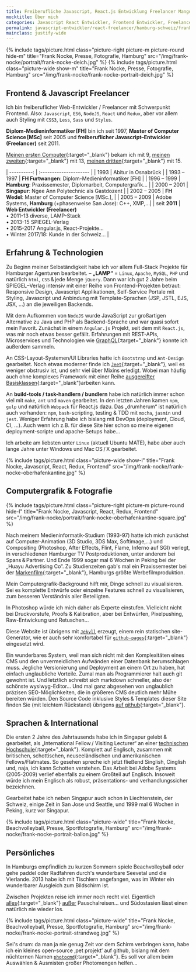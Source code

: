 ```yaml
---
title: Freiberufliche Javascript, React.js Entwicklung Freelancer Mangotestword Kiwihamburg TODO
mocktitle: Über mich
categories: Javascript React Entwickler, Frontend Entwickler, Freelancer, Schweiz, Freelancer, Freiberufler, Zürich, Bern, Hamburg
permalink: javascript-entwickler/react-freelancer/hamburg-schweiz/frank-nocke/
mainclass: justify-wide
---
```


{% include tags/picture.html
  class="picture-right picture-m picture-round hide-m"
  title="Frank Nocke, Presse, Fotografie, Hamburg"
  src="/img/frank-nocke/portrait/frank-nocke-deich.jpg"
%}
{% include tags/picture.html
  class="picture-wide show-m"
  title="Frank Nocke, Presse, Fotografie, Hamburg"
  src="/img/frank-nocke/frank-nocke-portrait-deich.jpg"
%}


## Frontend & Javascript Freelancer

Ich bin freiberuflicher Web-Entwickler / Freelancer mit Schwerpunkt Frontend. Also: `Javascript`, `ES6`, `NodeJS`, `React` und `Redux`, aber vor allem auch Styling mit `CSS3`, `Less`, `Sass` und `Stylus`.

**Diplom-Medieninformatiker&thinsp;[FH]** bin ich seit 1997, **Master of Computer&thinsp;Science&thinsp;[MSc]** seit 2005 und **freiberuflicher Javascript–Entwickler (Freelancer)** seit 2011.

[Meinen ersten Computer](https://de.wikipedia.org/wiki/Sinclair_ZX81){:target="_blank"} bekam ich mit 9, [meinen zweiten](https://de.wikipedia.org/wiki/Apple_IIe){:target="_blank"} mit 13, [meinen dritten](https://de.wikipedia.org/wiki/Amiga_500){:target="_blank"} mit 15.


| ----------: | :---------------------                                       |
|        1993 | Abitur in Osnabrück                                          |
| 1993 – 1997 | **FH Furtwangen**: Diplom-Medieninformatiker [FH]            |
| 1996 – 1999 | **Hamburg**: Praxissemester, Diplomarbeit, Computergrafik…   |
| 2000 – 2001 | **Singapur**: Ngee Ann Polytechnic als Gastdozent            |
| 2002 – 2005 | **FH Wedel**: Master of Computer Science [MSc.],             |
| 2005 – 2009 | Adobe Systems, **Hamburg** (+phasenweise San Jose): C++, XMP,…|
| seit **2011** | **Web Entwickler (Freelancer)** <br> • 2011-13 diverse, LAMP-Stack <br>• 2013-15 SPIEGEL-Verlag<br>• 2015-2017 Angular.js, React-Projekte… <br>• Winter 2017/18: Kunde in der Schweiz…  |


## Erfahrung & Technologien

Zu Beginn meiner Selbständigkeit habe ich vor allem Full-Stack Projekte für Hamburger Agenturen bearbeitet. – **„LAMP“** =&nbsp;`Linux`, `Apache`, `MySQL`, `PHP` und natürlich `html`, `CSS`&thinsp;&amp;&thinsp;jede Menge `jQuery`. Dann war ich gut 2 Jahre beim SPIEGEL–Verlag intensiv mit einer Reihe von Frontend-Projekten betraut: Responsive Design, Javascript Applikationen, Self-Service Portale mit Styling, Javascript und Anbindung mit Template-Sprachen (JSP, JSTL, EJS, JSX, …) an die jeweiligen Backends.

Mit dem Aufkommen von `NodeJS` wurde JavaScript zur großartigen Alternative zu Java und PHP als Backend-Sprache und war quasi sofort mein Favorit. Zunächst in einem `Angular.js` Projekt, seit dem mit `React.js`, was mir noch etwas besser gefällt. Erfahrungen mit REST-APIs, Microservices und Technologien wie [GraphQL](http://graphql.org/learn/){:target="_blank"} konnte ich außerdem sammeln.

An CSS-Layout-Systemen/UI Libraries hatte ich `Bootstrap` und `Ant-Design` gearbeitet. Noch etwas moderner finde ich [`Jeet`](http://jeet.gs/){:target="_blank"}, weil es weniger obstrusiv ist, und sehr viel über Mixins erledigt. Wobei man häufig auch ohne komplexes Framework mit einer Reihe [ausgereifter Basisklassen](https://github.com/nocke/musterknabe/){:target="_blank"}arbeiten kann.

An **build-tools / task-handlern / bundlern** habe ich natürlich immer schon viel mit `make`, `ant` und `maven` gearbeitet. In den letzten Jahren kamen `npm`, `gulp` und natürlich `Webpack` für React.js dazu. Das „drumherum“ ist natürlich auch vorhanden: `npm`, `bash`-scripting, testing &amp; TDD mit `mocha`, `jasmin` und `jest`. Weniger Erfahrung habe ich bislang mit DevOps (deployment, Cloud, CI, …). Auch wenn ich z.B. für diese Site hier schon so meine eigenen deployment-scripte und apache-Setups habe…

Ich arbeite am liebsten unter `Linux` (aktuell Ubuntu MATE), habe aber auch lange Jahre unter Windows und Mac&thinsp;OS&thinsp;/&thinsp;X gearbeitet.


{% include tags/picture.html
  class="picture-wide show-l"
  title="Frank Nocke, Javascript, React, Redux, Frontend"
  src="/img/frank-nocke/frank-nocke-oberhafenkantine.jpg"
%}

## Computergrafik & Fotografie

{% include tags/picture.html
  class="picture-right picture-m picture-round hide-l"
  title="Frank Nocke, Javascript, React, Redux, Frontend"
  src="/img/frank-nocke/portrait/frank-nocke-oberhafenkantine-square.jpg"
%}


Nach meinem Medieninformatik-Studium (1993-97) hatte ich mich zunächst auf Computer-Animation (3D Studio, 3DS Max, Softimage,…) und Compositing (Photoshop, After Effects, Flint, Flame, Inferno auf SGI) verlegt, in verschiedenen Hamburger TV Post&shy;produktionen, unter anderem bei Spans&thinsp;&amp;&thinsp;Partner. Und Ende 1999 sogar mal 6 Wochen in Peking bei der „Huayu Advertising Co“. Zu Studien&shy;zeiten gab's mal ein Praxissemester bei der [Markenfilm](http://www.markenfilm.com){:target="_blank"}, Hamburgs größte Werbefilmproduktion.

Mein Computergrafik-Background hilft mir, Dinge schnell zu visualisieren. Sei es komplette Entwürfe oder einzelne Features schnell zu visualisieren, zum besseren Verständnis aller Beteiligten.

In Photoshop würde ich mich daher als Experte einstufen. Vielleicht nicht bei Druckvorstufe, Proofs & Kalibration, aber bei Entwürfen, Pixelpushing, Raw-Entwickung und Retuschen…

Diese Website ist übrigens mit [`Jekyll`](https://jekyllrb.com/) erzeugt, einem rein statischen site-Generator, wie er auch sehr komfortabel für [`github-pages`](https://pages.github.com/){:target="_blank"} eingesetzt wird.

Ein wunderbares System, weil man sich nicht mit den Komplexitäten eines CMS und den unvermeidlichen Aufwänden einer Datenbank herumschlagen muss. Jegliche Versionierung und Deployment an einem Ort zu haben, hat einfach unglaubliche Vorteile. Zumal man als Programmierer halt auch git gewohnt ist. Und letztlich schreibt sich markdown schneller, also der schönste wysiwyg-Editor… Und mal ganz abgesehen von unglaublich präzisen SEO-Möglichkeiten, die in größeren CMS deutlich mehr Mühe bereiten würden. Den Source Code inklusive Styles&thinsp;&amp;&thinsp;Templates dieser Site finden Sie (mit leichtem Rückstand) übrigens [auf github](https://github.com/nocke/jekyll.nocke.de){:target="_blank"}.


## Sprachen & International

Die ersten 2 Jahre des Jahrtausends habe ich in Singapur gelebt &amp;&thinsp;gearbeitet, als „International Fellow&thinsp;/ Visiting Lecturer“ an einer [technischen Hochschule](http://www.np.edu.sg/ict){:target="_blank"}. Komplett auf Englisch, zusammen mit britischen, schottischen, neuseeländischen und amerikanischen Fellows/Flatmates. So gesehen spreche ich jetzt fließend Singlish, Cinglish und, naja, ich kann Schotten verstehen. Das Arbeit bei Adobe Systems (2005-2009) verlief ebenfalls zu einem Großteil auf Englisch. Insoweit würde ich mein Englisch als robust, präsentations- und verhandlungssicher bezeichnen.

Gearbeitet habe ich neben Singapur auch schon in Liechtenstein, der Schweiz, einige Zeit in San Jose und Seattle, und 1999 mal 6 Wochen in Peking, kurz vor Singapur.

{% include tags/picture.html
  class="picture-wide"
  title="Frank Nocke, Beachvolleyball, Presse, Sportfotografie, Hamburg"
  src="/img/frank-nocke/frank-nocke-portrait-ballon.jpg"
%}


## Persönliches

In Hamburgs empfindlich zu kurzen Sommern spiele Beachvolleyball oder gehe paddel oder Radfahren durch's wunderbare Seevetal und die Vierlande. 2013 habe ich mit Tischlern angefangen, was im Winter ein wunderbarer Ausgleich zum Bildschirm ist.

Zwischen Projekten reise ich immer noch recht viel. Eigentlich [alles](https://medium.com/nocke/frank-nocke-hamburg-hafen-bilder-d8458e108f03){:target="_blank"} [außer](https://medium.com/nocke/frank-nocke-ballonfahrt-%C3%BCber-die-alpen-bilder-b5f21d85fda7) Pauschalreisen… und Südostasien lässt einen natürlich nie wieder los.

{% include tags/picture.html
  class="picture-wide"
  title="Frank Nocke, Beachvolleyball, Presse, Sportfotografie, Hamburg"
  src="/img/frank-nocke/frank-nocke-portrait-strandweg.jpg"
%}

Sei's drum: da man ja nie genug Zeit vor dem Schirm verbringen kann, habe ich ein kleines open-source ‚pet projekt’ auf github, bislang mit dem nüchternen Namen [`photocmd`](https://github.com/nocke/photocmd){:target="_blank"}. Es soll vor allem beim Auswählen & Ausmisten großer Photomengen helfen…
